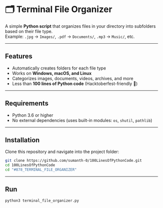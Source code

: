 # 🗂️ Terminal File Organizer

A simple **Python script** that organizes files in your directory into subfolders based on their file type.  
Example: `.jpg` → `Images/`, `.pdf` → `Documents/`, `.mp3` → `Music/`, etc.

---

## Features
- Automatically creates folders for each file type  
- Works on **Windows, macOS, and Linux**  
- Categorizes images, documents, videos, archives, and more  
- Less than **100 lines of Python code** (Hacktoberfest-friendly 🎉)

---

## Requirements
- Python 3.6 or higher  
- No external dependencies (uses built-in modules: `os`, `shutil`, `pathlib`)

---

## Installation

Clone this repository and navigate into the project folder:
```bash
git clone https://github.com/sumanth-0/100LinesOfPythonCode.git
cd 100LinesOfPythonCode
cd "#878_TERMINAL_FILE_ORGANIZER"
```
---
## Run

```bash
python3 terminal_file_organizer.py
